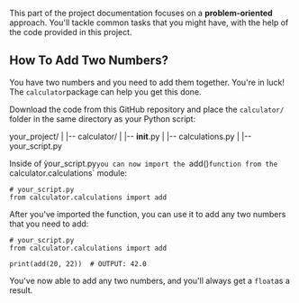 This part of the project documentation focuses on a **problem-oriented** approach. You'll tackle common tasks that you might have, with the help of the code provided in this project.

## How To Add Two Numbers?

You have two numbers and you need to add them together.
You're in luck! The `calculator`package can help you get this done.

Download the code from this GitHub repository and place the `calculator/` folder in the same directory as your Python script:


  your_project/
  |
  |-- calculator/
  |   |-- __init__.py
  |   |-- calculations.py
  |
  |-- your_script.py

  Inside of ỳour_script.py`you can now import the `add()`function from the `calculator.calculations` module:


    # your_script.py
    from calculator.calculations import add

After you've imported the function, you can use it to add any two numbers that you need to add:

    # your_script.py
    from calculator.calculations import add

    print(add(20, 22))  # OUTPUT: 42.0

You've now able to add any two numbers, and you'll always get a `float`as a result.
